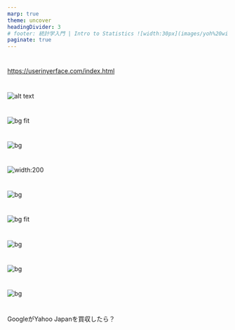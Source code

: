 ```yaml
---
marp: true
theme: uncover
headingDivider: 3
# footer: 統計学入門 | Intro to Statistics ![width:30px](images/yoh%20with%20globe.png)
paginate: true
---
```


<style>
section { font-family: 'Ubuntu Condensed', sans-serif; font-size: 2em; font-weight: 300; }
small { font-size: 0.6em; }
medium { font-size: 1.4em; }
large { font-size: 2em; }
xlarge { font-size: 4em; }
gray { padding: 20px; background-color: whitesmoke; font-weight: 800; line-height: 2.5; }
plum { padding: 20px; background-color: plum; line-height: 3; font-weight: 800; }
t1, l, xl, xxl, xxxl, xls { font-weight: 100; }
t1 { font-size: 4em; line-height: 1; }
l { font-size: 2em; line-height: 1.5; }
xl { font-size: 2.5em; line-height: 1.5; }
xxl { font-size: 4em; line-height: 1.5; }
xxxl { font-size: 8em; line-height: 1.5; }
xls { font-size: 1.5em; line-height: 1; }
left { text-align: left; }
latex { font-size: 2em; color: #444; line-height: 1; font-weight: lighter; }
.small { font-size: 0.6em; }
.large { font-size: 2em; }
.gray { padding: 20px; background-color: whitesmoke; }
.green { padding: 5px; background-color: #B1CDA9; }
.plum { padding: 20px; background-color: plum; }
.red { color: red; }
.white { color: white; }
hr { color: whitesmoke; }
.whitesmoke { color: #aaa; }
center {
  text-align: center;
  display: inline-block;
  margin: auto;
  text-align: left;
}
.columns {
  display: flex;
  justify-content: space-between;
}
.column {
  width: 48%; /* Adjust width as needed */
}

</style>

#

https://userinyerface.com/index.html

#


![alt text](image-7.png)

#
<!-- toilet -->
![bg fit](toilet.jpg)

#
<!-- watch -->
![bg](image-8.png)

#
![width:200](image-9.png)
#

![bg](image-5.png)

#
![bg fit](<siri remote.jpeg>)

#
![bg](ターミナルサイン1.jpeg)
#
![bg](ターミナルサイン2.jpeg)
#
![bg](ターミナルサイン3.jpg)
#

GoogleがYahoo Japanを買収したら？

